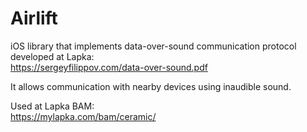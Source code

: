 Airlift
=======

iOS library that implements data-over-sound communication protocol developed at Lapka:  
https://sergeyfilippov.com/data-over-sound.pdf

It allows communication with nearby devices using inaudible sound.

Used at Lapka BAM:  
https://mylapka.com/bam/ceramic/
